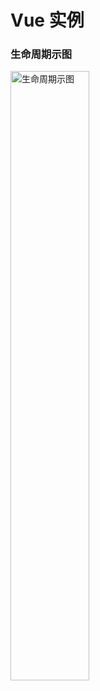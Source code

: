 # Vue 实例

### 生命周期示图

<img src="https://pic.imgdb.cn/item/6322ded016f2c2beb1f6229b.png" style="width:50%;"  alt="生命周期示图"/>